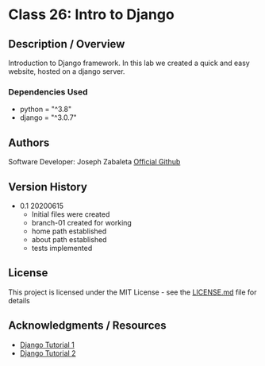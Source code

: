 # Class 26: Intro to Django

## Description / Overview  
Introduction to Django framework. In this lab we created a quick and easy website, hosted on a django server. 

### Dependencies Used
- python = "^3.8"
- django = "^3.0.7"

## Authors
Software Developer: Joseph Zabaleta
[Official Github](https://github.com/joseph-zabaleta)  

## Version History

* 0.1 20200615 
    - Initial files were created  
    - branch-01 created for working
    - home path established
    - about path established 
    - tests implemented  

## License

This project is licensed under the MIT License - see the [LICENSE.md](LICENSE.md) file for details

## Acknowledgments / Resources  
- [Django Tutorial 1](https://docs.djangoproject.com/en/3.0/intro/tutorial01/)  
- [Django Tutorial 2](https://docs.djangoproject.com/en/3.0/intro/tutorial02/)  